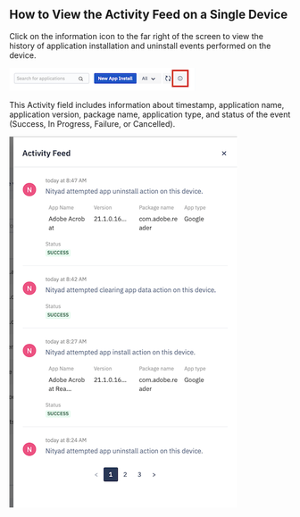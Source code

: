 ## How to View the Activity Feed on a Single Device

Click on the information icon to the far right of the screen to view the history of application installation and uninstall events performed on the device.

![Activity feed icon](./images/deviceapps/119_Groups_devices_details_screen_app_activity_feed_button.png)

This Activity field includes information about timestamp, application name, application version, package name, application type, and status of the event (Success, In Progress, Failure, or Cancelled).

![Details](./images/deviceapps/120_Groups_devices_details_screen_app_activity_feed_list.png)